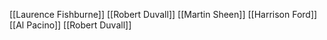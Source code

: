 [[Laurence Fishburne]]
[[Robert Duvall]]
[[Martin Sheen]]
[[Harrison Ford]]
[[Al Pacino]]
[[Robert Duvall]]
